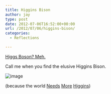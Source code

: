 ```yaml
---
title: Higgins Bison
author: jay
type: post
date: 2012-07-06T16:52:00+00:00
url: /2012/07/06/higgins-bison/
categories:
  - Reflections

---
```

[Higgs Boson? Meh.][1]

Call me when you find the elusive Higgins Bison.

![image][2]

(because the world [Needs][3] [More][4] [Higgins][5])

 [1]: http://vimeo.com/41038445
 [2]: https://photos.smugmug.com/photos/i-Vv9cgWm/0/L/i-Vv9cgWm-L.jpg
 [3]: /2010/02/03/you-know-what-today-needed/
 [4]: /2010/02/04/more-higgins/
 [5]: /2010/02/06/not-yet-far-enough/